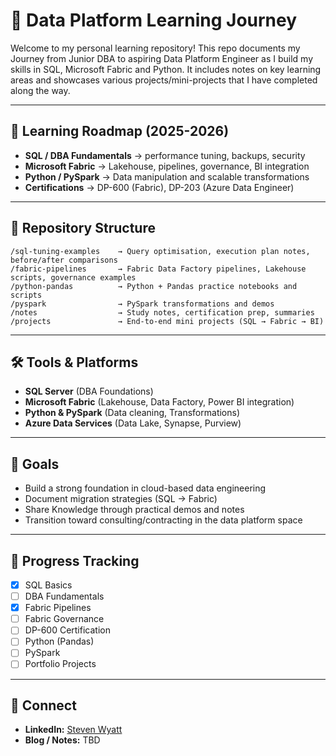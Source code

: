 
# 🚀 Data Platform Learning Journey

Welcome to my personal learning repository!
This repo documents my Journey from Junior DBA to aspiring Data Platform Engineer as I build my skills in SQL, Microsoft Fabric and Python. It includes notes on key learning areas and showcases various projects/mini-projects that I have completed along the way.

---

## 📅 Learning Roadmap (2025-2026)

- **SQL / DBA Fundamentals** → performance tuning, backups, security
- **Microsoft Fabric** → Lakehouse, pipelines, governance, BI integration
- **Python / PySpark** → Data manipulation and scalable transformations
- **Certifications** → DP-600 (Fabric), DP-203 (Azure Data Engineer) 
---

## 📂 Repository Structure

```
/sql-tuning-examples    → Query optimisation, execution plan notes, before/after comparisons
/fabric-pipelines       → Fabric Data Factory pipelines, Lakehouse scripts, governance examples
/python-pandas          → Python + Pandas practice notebooks and scripts
/pyspark                → PySpark transformations and demos
/notes                  → Study notes, certification prep, summaries
/projects               → End-to-end mini projects (SQL → Fabric → BI)
```
---

## 🛠 Tools & Platforms

- **SQL Server** (DBA Foundations)
- **Microsoft Fabric** (Lakehouse, Data Factory, Power BI integration)
- **Python & PySpark** (Data cleaning, Transformations)
- **Azure Data Services** (Data Lake, Synapse, Purview)

---

## 🎯 Goals

- Build a strong foundation in cloud-based data engineering
- Document migration strategies (SQL → Fabric)
- Share Knowledge through practical demos and notes
- Transition toward consulting/contracting in the data platform space
  
---

## 📌 Progress Tracking

- [x] SQL Basics
- [ ] DBA Fundamentals
- [x] Fabric Pipelines
- [ ] Fabric Governance
- [ ] DP-600 Certification
- [ ] Python (Pandas)
- [ ] PySpark
- [ ] Portfolio Projects

---

## 🤝 Connect

- **LinkedIn:** [Steven Wyatt](www.linkedin.com/in/steven-wyatt-0737a624a)
- **Blog / Notes:** TBD
